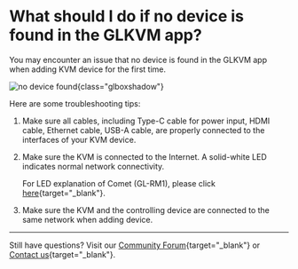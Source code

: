 # What should I do if no device is found in the GLKVM app?

You may encounter an issue that no device is found in the GLKVM app when adding KVM device for the first time.

![no device found](https://static.gl-inet.com/docs/kvm/faq/what_to_do_if_no_device_found_in_the_glkvm_app/no_device_found.png){class="glboxshadow"}

Here are some troubleshooting tips:

1. Make sure all cables, including Type-C cable for power input, HDMI cable, Ethernet cable, USB-A cable, are properly connected to the interfaces of your KVM device.

2. Make sure the KVM is connected to the Internet. A solid-white LED indicates normal network connectivity.

    For LED explanation of Comet (GL-RM1), please click [here](../user_guide/gl-rm1/index.md/#led){target="_blank"}.

3. Make sure the KVM and the controlling device are connected to the same network when adding device.

---

Still have questions? Visit our [Community Forum](https://forum.gl-inet.com){target="_blank"} or [Contact us](https://www.gl-inet.com/contacts/){target="_blank"}.